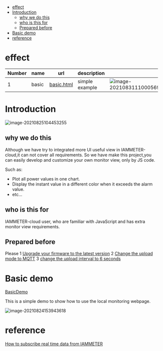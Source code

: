 * [effect](#effect)
* [Introduction](#introduction)
  * [why we do this](#why-we-do-this)
  * [who is this for](#who-is-this-for)
  * [Prepared before](#prepared-before)
* [Basic demo](#basic-demo)
* [reference](#reference)

# effect

| Number | name  | url                                                          | description    |                                                              |
| ------ | ----- | ------------------------------------------------------------ | -------------- | ------------------------------------------------------------ |
| 1      | basic | [basic.html](https://lewei50.github.io/iammeterJS/BasicDemo/Basic.html) | simple example | ![image-20210831110005691](https://leweidoc.oss-cn-hangzhou.aliyuncs.com/lewei50/img/iammeter/tmpliu/tmpimage-20210831110005691.png) |

# Introduction



![image-20210825104453255](https://leweidoc.oss-cn-hangzhou.aliyuncs.com/lewei50/img/iammeter/tmpliu/tmpimage-20210825104453255.png)

## why we do this 

Although we have try to integrated more UI useful view in IAMMETER-cloud,it can not cover all requirements.
So we have make this project,you can easily develop and customize your own monitor view, only by JS code.

Such as:

- Plot all power values in one chart.
- Display the instant value in a different color when it exceeds the alarm value.
- etc...

## who is this for

IAMMETER-cloud user, who are familiar with JavaScript and has extra monitor view requirements.

## Prepared before

Please 
1 [Upgrade your firmware to the latest version](https://imeter.club/topic/11#latest-update-of-iammeter-mqtt-data-upload-interval-setting-net-metering-mode)
2 [Change the upload mode to MQTT](https://imeter.club/topic/11?sort=recent#11-upload-data-to-iammeter-cloud-using-mqtt)
3 [change the upload interval to 6 seconds](https://imeter.club/topic/11?sort=recent#21-set-the-data-upload-interval)



# Basic demo

[BasicDemo](https://github.com/lewei50/iammeterJS/tree/main/BasicDemo)

This is a simple demo to show how to use the local monitoring webpage.

![image-20210824153943618](https://leweidoc.oss-cn-hangzhou.aliyuncs.com/lewei50/img/iammeter/tmpliu/tmpimage-20210824153943618.png)

# reference

[How to subscribe real time data from IAMMETER](https://imeter.club/topic/20)

